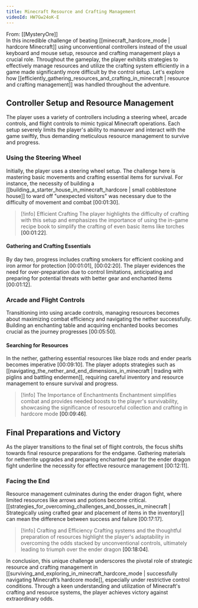 ```yaml
---
title: Minecraft Resource and Crafting Management
videoId: HW7Gw24oK-E
---
```


From: [[MysteryOre]] <br/> 
In this incredible challenge of beating [[minecraft_hardcore_mode | hardcore Minecraft]] using unconventional controllers instead of the usual keyboard and mouse setup, resource and crafting management plays a crucial role. Throughout the gameplay, the player exhibits strategies to effectively manage resources and utilize the crafting system efficiently in a game made significantly more difficult by the control setup. Let's explore how [[efficiently_gathering_resources_and_crafting_in_minecraft | resource and crafting management]] was handled throughout the adventure.

## Controller Setup and Resource Management

The player uses a variety of controllers including a steering wheel, arcade controls, and flight controls to mimic typical Minecraft operations. Each setup severely limits the player's ability to maneuver and interact with the game swiftly, thus demanding meticulous resource management to survive and progress.

### Using the Steering Wheel

Initially, the player uses a steering wheel setup. The challenge here is mastering basic movements and crafting essential items for survival. For instance, the necessity of building a [[building_a_starter_house_in_minecraft_hardcore | small cobblestone house]] to ward off "unexpected visitors" was necessary due to the difficulty of movement and combat <a class="yt-timestamp" data-t="00:01:30">[00:01:30]</a>.

> [!info] Efficient Crafting
> The player highlights the difficulty of crafting with this setup and emphasizes the importance of using the in-game recipe book to simplify the crafting of even basic items like torches <a class="yt-timestamp" data-t="00:01:22">[00:01:22]</a>.

#### Gathering and Crafting Essentials

By day two, progress includes crafting smokers for efficient cooking and iron armor for protection <a class="yt-timestamp" data-t="00:01:01">[00:01:01]</a>, <a class="yt-timestamp" data-t="00:02:20">[00:02:20]</a>. The player evidences the need for over-preparation due to control limitations, anticipating and preparing for potential threats with better gear and enchanted items <a class="yt-timestamp" data-t="00:01:12">[00:01:12]</a>.

### Arcade and Flight Controls

Transitioning into using arcade controls, managing resources becomes about maximizing combat efficiency and navigating the nether successfully. Building an enchanting table and acquiring enchanted books becomes crucial as the journey progresses <a class="yt-timestamp" data-t="00:05:50">[00:05:50]</a>.

#### Searching for Resources

In the nether, gathering essential resources like blaze rods and ender pearls becomes imperative <a class="yt-timestamp" data-t="00:09:10">[00:09:10]</a>. The player adopts strategies such as [[navigating_the_nether_and_end_dimensions_in_minecraft | trading with piglins and battling endermen]], requiring careful inventory and resource management to ensure survival and progress.

> [!info] The Importance of Enchantments
> Enchantment simplifies combat and provides needed boosts to the player's survivability, showcasing the significance of resourceful collection and crafting in hardcore mode <a class="yt-timestamp" data-t="00:09:46">[00:09:46]</a>.

## Final Preparations and Victory

As the player transitions to the final set of flight controls, the focus shifts towards final resource preparations for the endgame. Gathering materials for netherrite upgrades and preparing enchanted gear for the ender dragon fight underline the necessity for effective resource management <a class="yt-timestamp" data-t="00:12:11">[00:12:11]</a>.

### Facing the End

Resource management culminates during the ender dragon fight, where limited resources like arrows and potions become critical. [[strategies_for_overcoming_challenges_and_bosses_in_minecraft | Strategically using crafted gear and placement of items in the inventory]] can mean the difference between success and failure <a class="yt-timestamp" data-t="00:17:17">[00:17:17]</a>.

> [!info] Crafting and Efficiency
> Crafting systems and the thoughtful preparation of resources highlight the player's adaptability in overcoming the odds stacked by unconventional controls, ultimately leading to triumph over the ender dragon <a class="yt-timestamp" data-t="00:18:04">[00:18:04]</a>.

In conclusion, this unique challenge underscores the pivotal role of strategic resource and crafting management in [[surviving_and_exploring_in_minecraft_hardcore_mode | successfully navigating Minecraft’s hardcore mode]], especially under restrictive control conditions. Through a keen understanding and utilization of Minecraft's crafting and resource systems, the player achieves victory against extraordinary odds.